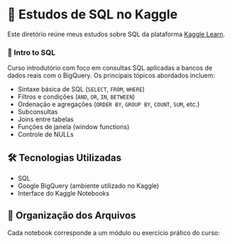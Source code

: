 # 🧮 Estudos de SQL no Kaggle

Este diretório reúne meus estudos sobre SQL da plataforma [Kaggle Learn](https://www.kaggle.com/learn).

### 📌 Intro to SQL
Curso introdutório com foco em consultas SQL aplicadas a bancos de dados reais com o BigQuery. Os principais tópicos abordados incluem:
- Sintaxe básica de SQL (`SELECT`, `FROM`, `WHERE`)
- Filtros e condições (`AND`, `OR`, `IN`, `BETWEEN`)
- Ordenação e agregações (`ORDER BY`, `GROUP BY`, `COUNT`, `SUM`, etc.)
- Subconsultas
- Joins entre tabelas
- Funções de janela (window functions)
- Controle de NULLs

## 🛠️ Tecnologias Utilizadas
- SQL
- Google BigQuery (ambiente utilizado no Kaggle)
- Interface do Kaggle Notebooks

## 📁 Organização dos Arquivos
Cada notebook corresponde a um módulo ou exercício prático do curso:

